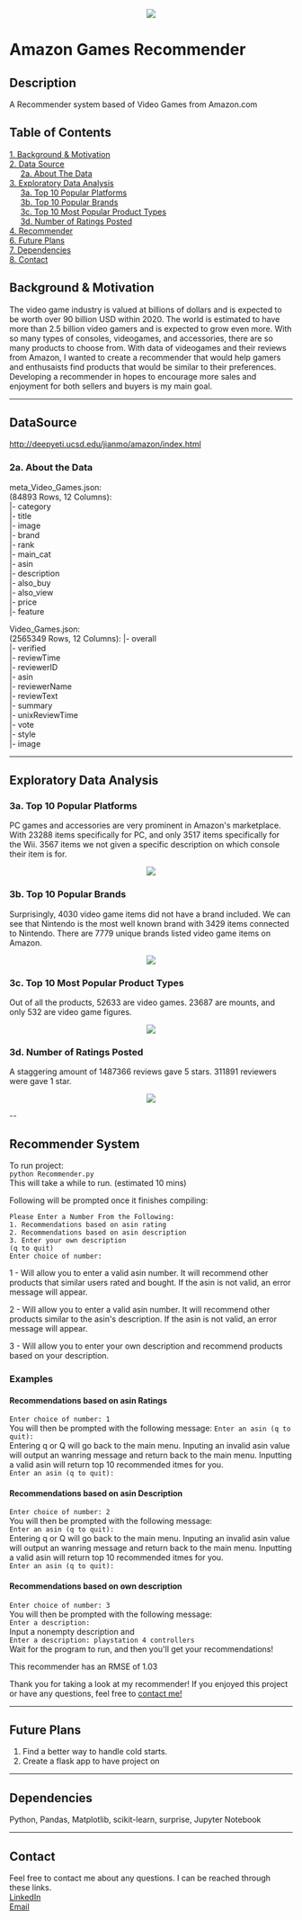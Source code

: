 <p align="center"><img src="AmazonLogo.png"></p>

# **Amazon Games Recommender**  
## Description  

A Recommender system based of Video Games from Amazon.com

## Table of Contents
[1. Background & Motivation](#Background&Motivation)<br>
[2. Data Source](#DataSource)<br>
    &nbsp;&nbsp;&nbsp;&nbsp;&nbsp;[2a. About The Data](#data)<br>
[3. Exploratory Data Analysis](#EDA)<br>
    &nbsp;&nbsp;&nbsp;&nbsp;&nbsp;[3a. Top 10 Popular Platforms](#3a)<br>
    &nbsp;&nbsp;&nbsp;&nbsp;&nbsp;[3b. Top 10 Popular Brands](#3b)<br>
    &nbsp;&nbsp;&nbsp;&nbsp;&nbsp;[3c. Top 10 Most Popular Product Types](#3c)<br>
    &nbsp;&nbsp;&nbsp;&nbsp;&nbsp;[3d. Number of Ratings Posted](#3d)<br>
[4. Recommender](#Recommender)<br>
[6. Future Plans](#FuturePlans)<br>
[7. Dependencies](#Dependencies)<br>
[8. Contact](#Contact)<br>

## <a id="Background&Motivation">Background & Motivation</a>
The video game industry is valued at billions of dollars and is expected to be worth over 90 billion USD within 2020. The world is estimated to have more than 2.5 billion video gamers and is expected to grow even more. With so many types of consoles, videogames, and accessories, there are so many products to choose from. With data of videogames and their reviews from Amazon, I wanted to create a recommender that would help gamers and enthusaists find products that would be similar to their preferences. Developing a recommender in hopes to encourage more sales and enjoyment for both sellers and buyers is my main goal.

---
## <a id="DataSource">DataSource</a>
http://deepyeti.ucsd.edu/jianmo/amazon/index.html

### <a id="data">2a. About the Data</a>
meta_Video_Games.json:  
(84893 Rows, 12 Columns):  
|- category  
|- title         
|- image          
|- brand         
|- rank          
|- main_cat      
|- asin          
|- description   
|- also_buy        
|- also_view       
|- price           
|- feature            

Video_Games.json:  
(2565349 Rows, 12 Columns):
|- overall          
|- verified          
|- reviewTime      
|- reviewerID      
|- asin            
|- reviewerName    
|- reviewText      
|- summary         
|- unixReviewTime   
|- vote            
|- style           
|- image           

---
## <a id="EDA">Exploratory Data Analysis</a>
### <a id="3a">3a. Top 10 Popular Platforms</a>

PC games and accessories are very prominent in Amazon's marketplace. With 23288 items
specifically for PC, and only 3517 items specifically for the Wii. 3567 items we not given a
specific description on which console their item is for.
<p align="center"><img src="Graphs/1. Top 10 Popular Platforms.png"></p>


### <a id="3b">3b. Top 10 Popular Brands</a>

Surprisingly, 4030 video game items did not have a brand included. We can see that Nintendo
is the most well known brand with 3429 items connected to Nintendo. There are 7779 unique brands listed video game items on Amazon.
<p align="center"><img src="Graphs/2. Top 10 Popular Brands.png"></p>


### <a id="3c">3c. Top 10 Most Popular Product Types</a>

Out of all the products, 52633 are video games. 23687 are mounts, and only 532 are video game figures.
<p align="center"><img src="Graphs/3. Top 10 Most Popular Product Types.png"></p>

### <a id="3d">3d. Number of Ratings Posted</a>

A staggering amount of 1487366 reviews gave 5 stars. 311891 reviewers were gave 1 star.
<p align="center"><img src="Graphs/4. Number of Ratings Posted.png"></p>

<!--a id="3e">3e. Number of Ratings Posted -need to fix-</a>
<p align="center"><img src="Graphs/Number of Ratings Posted.png"></p-->

--
## <a id="Recommender">Recommender System</a>
To run project:  
```python Recommender.py```  
This will take a while to run. (estimated 10 mins)
  
  
Following will be prompted once it finishes compiling:
```
Please Enter a Number From the Following: 
1. Recommendations based on asin rating
2. Recommendations based on asin description
3. Enter your own description
(q to quit)
Enter choice of number: 
```  
1 - Will allow you to enter a valid asin number. It will recommend other products that similar users rated and bought. If the asin is not valid, an error message will appear.
  
2 - Will allow you to enter a valid asin number. It will recommend other products similar to the asin's description. If the asin is not valid, an error message will appear.
  
3 - Will allow you to enter your own description and recommend products based on your description.

### Examples
#### Recommendations based on asin Ratings
`Enter choice of number: 1`  
You will then be prompted with the following message:
`Enter an asin (q to quit): `  
Entering q or Q will go back to the main menu. Inputing an invalid asin value will output an wanring message and return back to the main menu. Inputting a valid asin will return top 10 recommended itmes for you.  
`Enter an asin (q to quit): `

  
  
#### Recommendations based on asin Description  
`Enter choice of number: 2`  
You will then be prompted with the following message:  
`Enter an asin (q to quit): `  
Entering q or Q will go back to the main menu. Inputing an invalid asin value will output an wanring message and return back to the main menu. Inputting a valid asin will return top 10 recommended itmes for you.  
`Enter an asin (q to quit): `  
  
  
#### Recommendations based on own description
`Enter choice of number: 3`  
You will then be prompted with the following message:  
`Enter a description: `  
Input a nonempty description and   
`Enter a description: playstation 4 controllers`  
Wait for the program to run, and then you'll get your recommendations!  
  

This recommender has an RMSE of 1.03

Thank you for taking a look at my recommender! If you enjoyed this project or have any questions, feel free to [contact me!](#Contact)


---
## <a id="FuturePlans">Future Plans</a>
1. Find a better way to handle cold starts.
2. Create a flask app to have project on

---
## <a id="Dependencies">Dependencies</a>
Python,
Pandas,
Matplotlib,
scikit-learn,
surprise,
Jupyter Notebook

---
## <a id="Contact">Contact</a>
Feel free to contact me about any questions. I can be reached through these links.  
[LinkedIn](https://www.linkedin.com/in/winrichsy/)  
[Email](winrichsy@gmail.com)  
